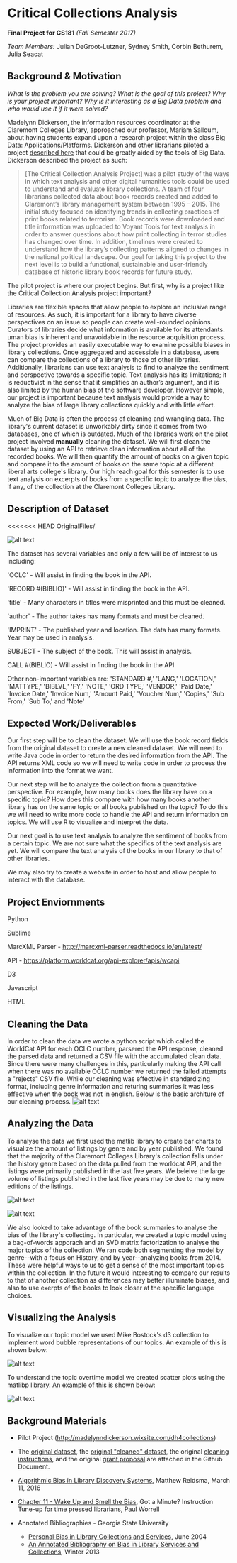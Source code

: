 # Critical Collections Analysis
**Final Project for CS181** *(Fall Semester 2017)*

*Team Members:* Julian DeGroot-Lutzner, Sydney Smith, Corbin Bethurem, Julia Seacat

## Background & Motivation
*What is the problem you are solving?
What is the goal of this project?
Why is your project important?
Why is it interesting as a Big Data problem and who would use it if it were solved?*

Madelynn Dickerson, the information resources coordinator at the Claremont Colleges Library, approached our professor, Mariam Salloum, about having students expand upon a research project within the class Big Data: Applications/Platforms. Dickerson and other librarians piloted a project [described here](http://madelynndickerson.wixsite.com/dh4collections) that could be greatly aided by the tools of Big Data. Dickerson described the project as such:

> \[The Critical Collection Analysis Project] was a pilot study of the ways in which text analysis and other digital humanities tools could be used to understand and evaluate library collections. A team of four librarians collected data about book records created and added to Claremont’s library management system between 1995 – 2015.  The initial study focused on identifying trends in collecting practices of print books related to terrorism.  Book records were downloaded and title information was uploaded to Voyant Tools for text analysis in order to answer questions about how print collecting in terror studies has changed over time. In addition, timelines were created to understand how the library’s collecting patterns aligned to changes in the national political landscape. Our goal for taking this project to the next level is to build a functional, sustainable and user-friendly database of historic library book records for future study.

The pilot project is where our project begins. But first, why is a project like the Critical Collection Analysis project important?

Libraries are flexible spaces that allow people to explore an inclusive range of resources. As such, it is important for a library to have diverse perspectives on an issue so people can create well-rounded opinions. Curators of libraries decide what information is available for its attendants. uman bias is inherent and unavoidable in the resource acquisition process. The project provides an easily executable way to examine possible biases in library collections. Once aggregated and accessible in a database, users can compare the collections of a library to those of other libraries. Additionally, librarians can use text analysis to find to analyze the sentiment and perspective towards a specific topic. Text analysis has its limitations; it is reductivist in the sense that it simplifies an author’s argument, and it is also limited by the human bias of the software developer. However simple, our project is important because text analysis would provide a way to analyze the bias of large library collections quickly and with little effort.

Much of Big Data is often the process of cleaning and wrangling data. The library's current dataset is unworkably dirty since it comes from two databases, one of which is outdated. Much of the libraries work on the pilot project involved **manually** cleaning the dataset. We will first clean the dataset by using an API to retrieve clean information about all of the recorded books. We will then quantify the amount of books on a given topic and compare it to the amount of books on the same topic at a different liberal arts college's library. Our high reach goal for this semester is to use text analysis on excerpts of books from a specific topic to analyze the bias, if any, of the collection at the Claremont Colleges Library.

## Description of Dataset
<<<<<<< HEAD
OriginalFiles/

![alt text](https://github.com/jdegrootlutzner/critical-collections-analysis/blob/master/OriginalFiles/original-data-screenshot.png)

The dataset has several variables and only a few will be of interest to us including:

'OCLC'              - Will assist in finding the book in the API.

'RECORD #(BIBLIO)'  - Will assist in finding the book in the API.

'title'             - Many characters in titles were misprinted and this must be cleaned.

'author'            - The author takes has many formats and must be cleaned.

'IMPRINT'           - The published year and location. The data has many formats. Year may be used in analysis.

SUBJECT	            - The subject of the book. This will assist in analysis.

CALL #(BIBLIO)	    - Will assist in finding the book in the API

Other non-important variables are: 'STANDARD #,' 'LANG,' 'LOCATION,' 'MATTYPE,' 'BIBLVL,' 'FY,' 'NOTE,' 'ORD TYPE,' 'VENDOR,' 'Paid Date,' 'Invoice Date,' 'Invoice Num,' 'Amount Paid,' 'Voucher Num,' 'Copies,' 'Sub From,' 'Sub To,' and 'Note'

## Expected Work/Deliverables
Our first step will be to clean the dataset. We will use the book record fields from the original dataset to create a new cleaned dataset. We will need to write Java code in order to return the desired information from the API. The API returns XML code so we will need to write code in order to process the information into the format we want.

Our next step will be to analyze the collection from a quantitative perspective. For example, how many books does the library have on a specific topic? How does this compare with how many books another library has on the same topic or all books published on the topic? To do this we will need to write more code to handle the API and return information on topics. We will use R to visualize and interpret the data.

Our next goal is to use text analysis to analyze the sentiment of books from a certain topic. We are not sure what the specifics of the text analysis are yet. We will compare the text analysis of the books in our library to that of other libraries.

We may also try to create a website in order to host and allow people to interact with the database.

## Project Enviornments
Python

Sublime

MarcXML Parser - http://marcxml-parser.readthedocs.io/en/latest/

API - https://platform.worldcat.org/api-explorer/apis/wcapi

D3

Javascript

HTML 

## Cleaning the Data 
In order to clean the data we wrote a python script which called the WorldCat API for each OCLC number, parsered the API response, cleaned the parsed data and returned a CSV file with the accumulated clean data. Since there were many challenges in this, particularly making the API call when there was no available OCLC number we returned the failed attempts a "rejects" CSV file. While our cleaning was effective in standardizing format, including genre information and returing summaries it was less effective when the book was not in english. Below is the basic architure of our cleaning process. 
![alt text](https://github.com/jdegrootlutzner/critical-collections-analysis/blob/master/CleaningCode/Architecture.png)

## Analyzing the Data
To analyse the data we first used the matlib library to create bar charts to visualize the amount of listings by genre and by year published. We found that the majority of the Claremont Colleges Library's collection falls under the history genre based on the data pulled from the worldcat API, and the listings were primarily published in the last five years. We beleive the large volume of listings published in the last five years may be due to many new editions of the listings.

![alt text](https://github.com/Corbinjb/critical-collections-analysis/GenreCount.png)

![alt text](https://github.com/corbinjb/critical-collections-analysis/PublishedAfter2000.png)


We also looked to take advantage of the book summaries to analyse the bias of the library's collecting. In particular, we created a topic model using a bag-of-words apporach and an SVD matrix factorization to analyse the major topics of the collection. We ran code both segmenting the model by genre--with a focus on History, and by year--analyzing books from 2014. These were helpful ways to us to get a sense of the most important topics within the collection. In the future it would interesting to compare our results to that of another collection as differences may better illuminate biases, and also to use exerpts of the books to look closer at the specific language choices. 

## Visualizing the Analysis
To visualize our topic model we used Mike Bostock's d3 collection to implement word bubble representations of our topics. An example of this is shown below:

![alt text](https://github.com/jdegrootlutzner/critical-collections-analysis/blob/master/Analysis/TopicModel.png)

To understand the topic overtime model we created scatter plots using the matlibp library. An example of this is shown below: 

![alt text](https://github.com/jdegrootlutzner/critical-collections-analysis/blob/master/Analysis/TopicTime.png)

## Background Materials
* Pilot Project (http://madelynndickerson.wixsite.com/dh4collections)

* The [original dataset](https://github.com/jdegrootlutzner/critical-collections-analysis/blob/master/7-2013%3D6-2014_books-1.xlsx), the [original "cleaned" dataset](https://github.com/jdegrootlutzner/critical-collections-analysis/blob/master/7-2013%3D6-2014_books-1%20clean-c.xlsx), the original [cleaning instructions](https://github.com/jdegrootlutzner/critical-collections-analysis/blob/master/DH%20Project%202016%20Data%20Clean%20Up%20Instructions.docx), and the original [grant proposal](https://github.com/jdegrootlutzner/critical-collections-analysis/blob/master/Collections%20as%20Data%20Sontag%20Grant%20App%202017.docx) are attached in the Github Document.

* [Algorithmic Bias in Library Discovery Systems](https://matthew.reidsrow.com/articles/173), Matthew Reidsma, March 11, 2016

* [Chapter 11 - Wake Up and Smell the Bias](https://gotaminute.pressbooks.com/), Got a Minute? Instruction Tune-up for time pressed librarians, Paul Worrell

* Annotated Bibliographies - Georgia State University
  * [Personal Bias in Library Collections and Services](http://scholarworks.gsu.edu/cgi/viewcontent.cgi?article=1017&context=univ_lib_facpub), June 2004
  * [An Annotated Bibliography on Bias in Library Services and Collections](http://scholarworks.gsu.edu/cgi/viewcontent.cgi?article=1116&context=univ_lib_facpub), Winter 2013
